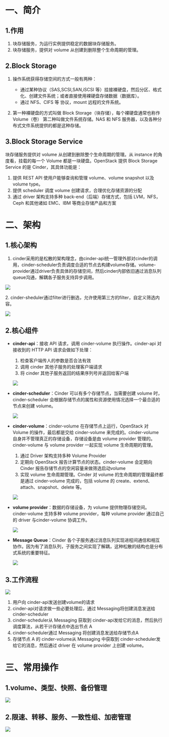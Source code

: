 
# 一、简介

## 1.作用

1. 块存储服务，为运行实例提供稳定的数据块存储服务。
2. 块存储服务，提供对 volume 从创建到删除整个生命周期的管理。

## 2.Block Storage

1. 操作系统获得存储空间的方式一般有两种：

   - 通过某种协议（SAS,SCSI,SAN,iSCSI 等）挂接裸硬盘，然后分区、格式化、创建文件系统；或者直接使用裸硬盘存储数据（数据库）。
   - 通过 NFS、CIFS 等 协议，mount 远程的文件系统。
2. 第一种裸硬盘的方式叫做 Block Storage（块存储），每个裸硬盘通常也称作 Volume（卷） 第二种叫做文件系统存储。NAS 和 NFS 服务器，以及各种分布式文件系统提供的都是这种存储。

## 3.Block Storage Service

块存储服务提供对 volume 从创建到删除整个生命周期的管理。从 instance 的角度看，挂载的每一个 Volume 都是一块硬盘。OpenStack 提供 Block Storage Service 的是 Cinder，其具体功能是：

1. 提供 REST API 使用户能够查询和管理 volume、volume snapshot 以及 volume type。
2. 提供 scheduler 调度 volume 创建请求，合理优化存储资源的分配
3. 通过 driver 架构支持多种 back-end（后端）存储方式，包括 LVM，NFS，Ceph 和其他诸如 EMC、IBM 等商业存储产品和方案

# 二、架构

## 1.核心架构

1. cinder采用的是松散的架构理念，由cinder-api统一管理外部对cinder的调用，cinder-scheduler负责调度合适的节点去构建volume存储。volume-provider通过driver负责具体的存储空间，然后cinder内部依旧通过消息队列queue沟通，解耦各子服务支持异步调用。

![](assets/image-20221127212437564-20230610173810-mnxbk4y.png)

2\. cinder-sheduler通过filter进行删选，允许使用第三方的filter，自定义筛选内容。

![](assets/image-20221127212444515-20230610173810-hhpblxy.png)

## 2.核心组件

- **cinder-api**：接收 API 请求，调用 cinder-volume 执行操作。cinder-api 对接收到的 HTTP API 请求会做如下处理：

  1. 检查客户端传人的参数是否合法有效
  2. 调用 cinder 其他子服务的处理客户端请求
  3. 将 cinder 其他子服务返回的结果序列号并返回给客户端

  ![](assets/image-20221127212453162-20230610173810-5trdf4b.png)
- **cinder-scheduler**：Cinder 可以有多个存储节点，当需要创建 volume 时，cinder-scheduler 会根据存储节点的属性和资源使用情况选择一个最合适的节点来创建 volume。

  ![](assets/image-20221127212500302-20230610173810-fck4ebt.png)
- **cinder-volume**：cinder-volume 在存储节点上运行，OpenStack 对 Volume 的操作，最后都是交给 cinder-volume 来完成的。cinder-volume 自身并不管理真正的存储设备，存储设备是由 volume provider 管理的。cinder-volume 与 volume provider 一起实现 volume 生命周期的管理。

  1. 通过 Driver 架构支持多种 Volume Provider
  2. 定期向 OpenStack 报告计算节点的状态。cinder-volume 会定期向 Cinder 报告存储节点的空闲容量来做筛选启动volume
  3. 实现 volume 生命周期管理。Cinder 对 volume 的生命周期的管理最终都是通过 cinder-volume 完成的，包括 volume 的 create、extend、attach、snapshot、delete 等。

  ![](assets/image-20221127212508867-20230610173810-c4tpagh.png)
- **volume provider**：数据的存储设备，为 volume 提供物理存储空间。 cinder-volume 支持多种 volume provider，每种 volume provider 通过自己的 driver 与cinder-volume 协调工作。

  ![](assets/image-20221127212516616-20230610173810-ylh95y0.png)
- **Message Queue**：Cinder 各个子服务通过消息队列实现进程间通信和相互协作。因为有了消息队列，子服务之间实现了解耦，这种松散的结构也是分布式系统的重要特征。

  ![](assets/image-20221127212524062-20230610173810-tprjg37.png)

## 3.工作流程

![](assets/image-20221127212531401-20230610173810-2ahvyif.png)

1. 用户向 cinder-api发送创建volume的请求
2. cinder-api对请求做一些必要处理后，通过 Messaging将创建消息发送给cinder-scheduler
3. cinder-scheduler从 Messaging 获取到 cinder-api发给它的消息，然后执行调度算法，从若干计存储点中选出节点 A
4. cinder-scheduler通过 Messaging 将创建消息发送给存储节点A
5. 存储节点 A 的 cinder-volume从 Messaging 中获取到 cinder-scheduler发给它的消息，然后通过 driver 在 volume provider 上创建 volume。

# 三、常用操作

## 1.volume、类型、快照、备份管理

![](assets/image-20221127212539476-20230610173810-w0vidj6.png)

## 2.限速、转移、服务、一致性组、加密管理

![](assets/image-20221127212546069-20230610173810-4uobpmq.png)
